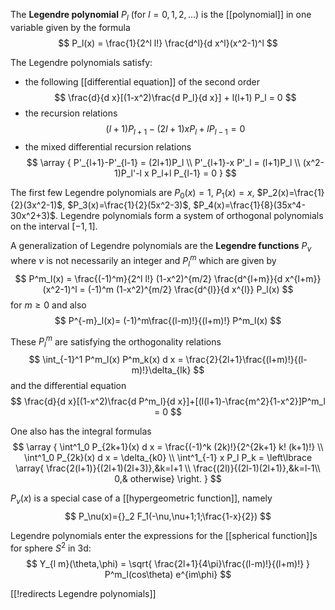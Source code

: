 The __Legendre polynomial__ $P_l$ (for $l =0,1,2,\ldots$) is the [[polynomial]] in one variable given by the formula
$$
P_l(x) = \frac{1}{2^l l!} \frac{d^l}{d x^l}(x^2-1)^l
$$
 
The Legendre polynomials satisfy:

*  the following [[differential equation]] of the second order
$$
\frac{d}{d x}[(1-x^2)\frac{d P_l}{d x}] + l(l+1) P_l = 0
$$
*  the recursion relations 
$$
(l+1)P_{l+1}-(2l+1)x P_l+l P_{l-1}=0
$$
*  the mixed differential recursion relations
$$ \array {
P'_{l+1}-P'_{l-1} = (2l+1)P_l
\\
P'_{l+1}-x P'_l = (l+1)P_l
\\
(x^2-1)P_l'-l x P_l+l P_{l-1} = 0
} $$

The first few Legendre polynomials are $P_0(x) = 1$, $P_1(x) = x$, $P_2(x)=\frac{1}{2}(3x^2-1)$, $P_3(x)=\frac{1}{2}(5x^2-3)$, $P_4(x)=\frac{1}{8}(35x^4-30x^2+3)$.
Legendre polynomials form a system of orthogonal polynomials on the interval $[-1,1]$.

A generalization of Legendre polynomials are the __Legendre functions__ $P_\nu$ where $\nu$ is not necessarily an integer and $P^m_l$ which are given by
$$
P^m_l(x) = \frac{(-1)^m}{2^l l!} (1-x^2)^{m/2} \frac{d^{l+m}}{d x^{l+m}} (x^2-1)^l = (-1)^m (1-x^2)^{m/2} \frac{d^{l}}{d x^{l}} P_l(x) 
$$
for $m\geq 0$ and also
$$
P^{-m}_l(x)= (-1)^m\frac{(l-m)!}{(l+m)!} P^m_l(x)
$$

These $P^m_l$ are satisfying the orthogonality relations
$$
\int_{-1}^1 P^m_l(x) P^m_k(x) d x = \frac{2}{2l+1}\frac{(l+m)!}{(l-m)!}\delta_{lk}
$$
and the differential equation
$$
\frac{d}{d x}[(1-x^2)\frac{d P^m_l}{d x}]+[(l(l+1)-\frac{m^2}{1-x^2}]P^m_l = 0
$$

One also has the integral formulas
$$ \array {
\int^1_0 P_{2k+1}(x) d x = \frac{(-1)^k (2k)!}{2^{2k+1} k! (k+1)!}
\\
\int^1_0 P_{2k}(x) d x = \delta_{k0}
\\
\int^1_{-1} x P_l P_k = \left\lbrace
\array{  \frac{2(l+1)}{(2l+1)(2l+3)},&k=l+1 \\
\frac{(2l)}{(2l-1)(2l+1)},&k=l-1\\
0,& otherwise}
\right.
} $$

$P_\nu(x)$ is a special case of a [[hypergeometric function]], namely
$$
P_\nu(x)={}_2 F_1(-\nu,\nu+1;1;\frac{1-x}{2})
$$

Legendre polynomials enter the expressions for the [[spherical function]]s for sphere $S^2$ in 3d:
$$
Y_{l m}(\theta,\phi) = \sqrt{ \frac{2l+1}{4\pi}\frac{(l-m)!}{(l+m)!} } P^m_l(cos\theta) e^{im\phi}
$$


[[!redirects Legendre polynomials]]